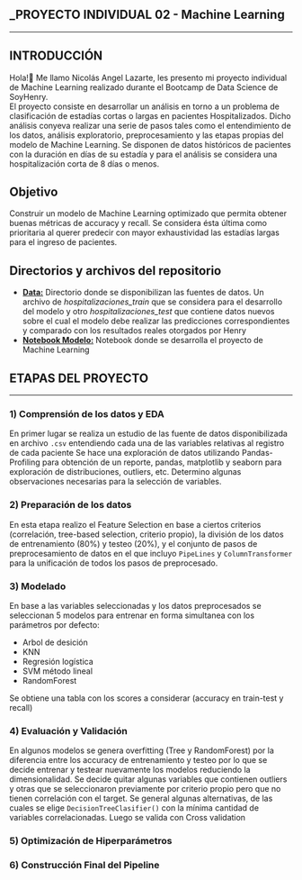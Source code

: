 ## **\_PROYECTO INDIVIDUAL 02 - Machine Learning**

---

## INTRODUCCIÓN

Hola!👋 Me llamo Nicolás Angel Lazarte, les presento mi proyecto individual de Machine Learning realizado durante el Bootcamp de Data Science de SoyHenry.  
El proyecto consiste en desarrollar un análisis en torno a un problema de clasificación de estadías cortas o largas en pacientes Hospitalizados. Dicho análisis conyeva realizar una serie de pasos tales como el entendimiento de los datos, análisis exploratorio, preprocesamiento y las etapas propias del modelo de Machine Learning. Se disponen de datos históricos de pacientes con la duración en días de su estadía y para el análisis se considera una hospitalización corta de 8 días o menos.

## Objetivo

Construir un modelo de Machine Learning optimizado que permita obtener buenas métricas de accuracy y recall. Se considera ésta última como prioritaria al querer predecir con mayor exhaustividad las estadías largas para el ingreso de pacientes.

## Directorios y archivos del repositorio

- [**Data:**](./Data/) Directorio donde se disponibilizan las fuentes de datos. Un archivo de _hospitalizaciones_train_ que se considera para el desarrollo del modelo y otro _hospitalizaciones_test_ que contiene datos nuevos sobre el cual el modelo debe realizar las predicciones correspondientes y comparado con los resultados reales otorgados por Henry
- [**Notebook Modelo:**](./PI02_Datathon_Hospitalizacion.ipynb) Notebook donde se desarrolla el proyecto de Machine Learning

## ETAPAS DEL PROYECTO

---

### **1) Comprensión de los datos y EDA**

En primer lugar se realiza un estudio de las fuente de datos disponibilizada en archivo `.csv` entendiendo cada una de las variables relativas al registro de cada paciente
Se hace una exploración de datos utilizando Pandas-Profiling para obtención de un reporte, pandas, matplotlib y seaborn para exploración de distribuciones, outliers, etc. Determino algunas observaciones necesarias para la selección de variables.

### **2) Preparación de los datos**

En esta etapa realizo el Feature Selection en base a ciertos criterios (correlación, tree-based selection, criterio propio), la división de los datos de entrenamiento (80%) y testeo (20%), y el conjunto de pasos de preprocesamiento de datos en el que incluyo `PipeLines` y `ColumnTransformer` para la unificación de todos los pasos de preprocesado.

### **3) Modelado**

En base a las variables seleccionadas y los datos preprocesados se seleccionan 5 modelos para entrenar en forma simultanea con los parámetros por defecto:

- Arbol de desición
- KNN
- Regresión logística
- SVM método lineal
- RandomForest

Se obtiene una tabla con los scores a considerar (accuracy en train-test y recall)

### **4) Evaluación y Validación**

En algunos modelos se genera overfitting (Tree y RandomForest) por la diferencia entre los accuracy de entrenamiento y testeo por lo que se decide entrenar y testear nuevamente los modelos reduciendo la dimensionalidad. Se decide quitar algunas variables que contienen outliers y otras que se seleccionaron previamente por criterio propio pero que no tienen correlación con el target.
Se general algunas alternativas, de las cuales se elige `DecisionTreeClasifier()` con la mínima cantidad de variables correlacionadas. Luego se valida con Cross validation

### **5) Optimización de Hiperparámetros**

### **6) Construcción Final del Pipeline**
